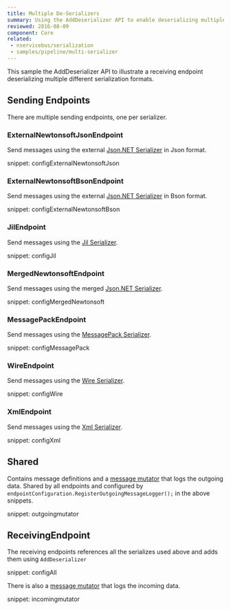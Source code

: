 ```yaml
---
title: Multiple De-Serializers
summary: Using the AddDeserializer API to enable deserializing multiple different formats.
reviewed: 2016-08-09
component: Core
related:
 - nservicebus/serialization
 - samples/pipeline/multi-serializer
---
```



This sample the AddDeserializer API to illustrate a receiving endpoint deserializing multiple different serialization formats.



## Sending Endpoints

There are multiple sending endpoints, one per serializer.


### ExternalNewtonsoftJsonEndpoint

Send messages using the external [Json.NET Serializer](/nservicebus/serialization/newtonsoft.md) in Json format.

snippet: configExternalNewtonsoftJson


### ExternalNewtonsoftBsonEndpoint

Send messages using the external [Json.NET Serializer](/nservicebus/serialization/newtonsoft.md) in Bson format.

snippet: configExternalNewtonsoftBson


### JilEndpoint

Send messages using the [Jil Serializer](/samples/serializers/jil/).

snippet: configJil


### MergedNewtonsoftEndpoint

Send messages using the merged [Json.NET Serializer](/nservicebus/serialization/json.md).

snippet: configMergedNewtonsoft


### MessagePackEndpoint

Send messages using the [MessagePack Serializer](/samples/serializers/message-pack/).

snippet: configMessagePack


### WireEndpoint

Send messages using the [Wire Serializer](/samples/serializers/wire/).

snippet: configWire


### XmlEndpoint

Send messages using the [Xml Serializer](/nservicebus/serialization/xml.md).

snippet: configXml


## Shared

Contains message definitions and a [message mutator](/nservicebus/pipeline/message-mutators.md) that logs the outgoing data. Shared by all endpoints and configured by `endpointConfiguration.RegisterOutgoingMessageLogger();` in the above snippets.

snippet: outgoingmutator


## ReceivingEndpoint

The receiving endpoints references all the serializes used above and adds them using `AddDeserializer`

snippet: configAll

There is also a [message mutator](/nservicebus/pipeline/message-mutators.md) that logs the incoming data.

snippet: incomingmutator
